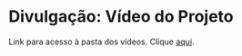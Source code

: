 # Divulgação: Vídeo do Projeto

Link para acesso à pasta dos vídeos. Clique [aqui](https://drive.google.com/drive/folders/1J-ROlE0VXOdOvXNyaRuAV00tOdxsO1rs).

